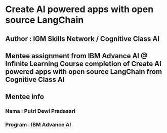# Create AI powered apps with open source LangChain
## Author : IGM Skills Network / Cognitive Class AI

Mentee assignment from IBM Advance AI @ Infinite Learning
Course completion of Create AI powered apps with open source LangChain from Cognitive Class AI
--

## Mentee info
### Nama : Putri Dewi Pradasari 
### Program : IBM Advance AI 
